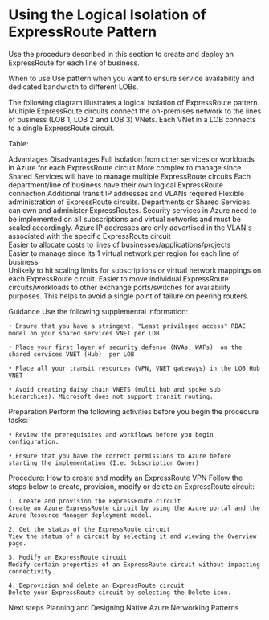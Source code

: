 # Using the Logical Isolation of ExpressRoute Pattern


Use the procedure described in this section to create and deploy an ExpressRoute for each line of business. 


When to use
Use pattern when you want to ensure service availability and dedicated bandwidth to different LOBs. 

The following diagram illustrates a logical isolation of ExpressRoute pattern. Multiple ExpressRoute circuits connect the on-premises network to the lines of business (LOB 1, LOB 2 and LOB 3) VNets. Each VNet in a LOB connects to a single ExpressRoute circuit.

<Insert fig here>

Table:

Advantages	Disadvantages
Full isolation from other services or workloads in Azure for each ExpressRoute circuit	More complex to manage since Shared Services will have to manage multiple ExpressRoute circuits
Each department/line of business have their own logical ExpressRoute connection	Additional transit IP addresses and VLANs required
Flexible administration of ExpressRoute circuits. Departments or Shared Services can own and administer ExpressRoutes.	Security services in Azure need to be implemented on all subscriptions and virtual networks and must be scaled accordingly.
Azure IP addresses are only advertised in the VLAN's associated with the specific ExpressRoute circuit	
Easier to allocate costs to lines of businesses/applications/projects	
Easier to manage since its 1 virtual network per region for each line of business	
Unlikely to hit scaling limits for subscriptions or virtual network  mappings on each ExpressRoute circuit.	
Easier to move individual ExpressRoute circuits/workloads to other exchange ports/switches for availability purposes. This helps to avoid a single point of failure on peering routers.	



Guidance
Use the following supplemental information:

	• Ensure that you have a stringent, "Least privileged access" RBAC model on your shared services VNET per LOB
	
	• Place your first layer of security defense (NVAs, WAFs)  on the shared services VNET (Hub)  per LOB
	
	• Place all your transit resources (VPN, VNET gateways) in the LOB Hub VNET
	
	• Avoid creating daisy chain VNETS (multi hub and spoke sub hierarchies). Microsoft does not support transit routing.
	


Preparation
Perform the following activities before you begin the procedure tasks: 

	• Review the prerequisites and workflows before you begin configuration.
	
	• Ensure that you have the correct permissions to Azure before starting the implementation (I.e. Subscription Owner)



Procedure:  How to create and modify an ExpressRoute VPN
Follow the steps below to create, provision, modify or delete an ExpressRoute circuit:
	
	1. Create and provision the ExpressRoute circuit
	Create an Azure ExpressRoute circuit by using the Azure portal and the Azure Resource Manager deployment model. 
	
	2. Get the status of the ExpressRoute circuit
	View the status of a circuit by selecting it and viewing the Overview page. 
	
	3. Modify an ExpressRoute circuit
	Modify certain properties of an ExpressRoute circuit without impacting connectivity.
	
	4. Deprovision and delete an ExpressRoute circuit
	Delete your ExpressRoute circuit by selecting the Delete icon.



Next steps
Planning and Designing Native Azure Networking Patterns

